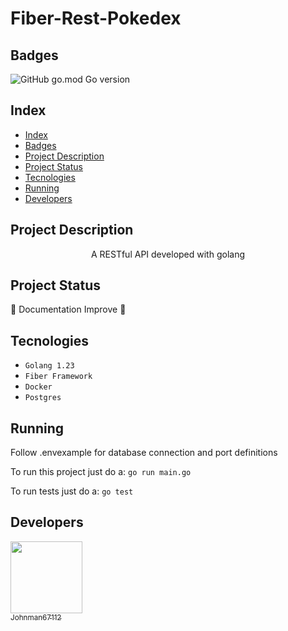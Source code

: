 # Fiber-Rest-Pokedex

## Badges

![GitHub go.mod Go version](https://img.shields.io/github/go-mod/go-version/Johnman67112/dex-api)

## Index

* [Index](#index)
* [Badges](#badges)
* [Project Description](#project-description)
* [Project Status](#project-status)
* [Tecnologies](#tecnologies)
* [Running](#running)
* [Developers](#developers)

## Project Description

<p align="center">A RESTful API developed with golang</p>

## Project Status

:construction: Documentation Improve :construction:

## Tecnologies

* ``Golang 1.23``
* ``Fiber Framework``
* ``Docker``
* ``Postgres``

## Running

Follow .envexample for database connection and port definitions

To run this project just do a:
`go run main.go`

To run tests just do a:
`go test`

## Developers

[<img src="https://avatars.githubusercontent.com/Johnman67112" width=115><br><sub>Johnman67112</sub>](https://github.com/Johnman67112)
